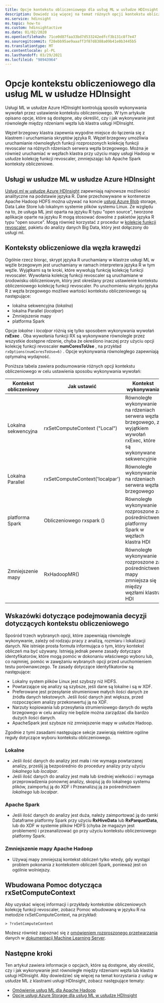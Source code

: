 ```yaml
---
title: Opcje kontekstu obliczeniowego dla usług ML w usłudze HDInsight — Azure
description: Dowiedz się więcej na temat różnych opcji kontekstu obliczeniowego dostępnych dla użytkowników korzystających z usług ML w usłudze HDInsight
ms.service: hdinsight
ms.topic: how-to
ms.custom: hdinsightactive
ms.date: 01/02/2020
ms.openlocfilehash: 71ce0d87faa33bd7d533242edfcf3b131c8f7e47
ms.sourcegitcommit: f28ebb95ae9aaaff3f87d8388a09b41e0b3445b5
ms.translationtype: MT
ms.contentlocale: pl-PL
ms.lasthandoff: 03/29/2021
ms.locfileid: "98943964"
---
```

# <a name="compute-context-options-for-ml-services-on-hdinsight"></a>Opcje kontekstu obliczeniowego dla usług ML w usłudze HDInsight

Usługi ML w usłudze Azure HDInsight kontrolują sposób wykonywania wywołań przez ustawienie kontekstu obliczeniowego. W tym artykule opisano opcje, które są dostępne, aby określić, czy i jak wykonywanie jest równoległe między rdzeniami węzła lub klastra usługi HDInsight.

Węzeł brzegowy klastra zapewnia wygodne miejsce do łączenia się z klastrem i uruchamiania skryptów języka R. Węzeł brzegowy umożliwia uruchamianie równoległych funkcji rozproszonych kolekcję funkcji revoscaler na różnych rdzeniach serwera węzła brzegowego. Można je również uruchamiać w węzłach klastra przy użyciu mapy usługi Hadoop w usłudze kolekcję funkcji revoscaler, zmniejszając lub Apache Spark konteksty obliczeniowe.

## <a name="ml-services-on-azure-hdinsight"></a>Usługi w usłudze ML w usłudze Azure HDInsight

[Usługi ml w usłudze Azure HDInsight](r-server-overview.md) zapewniają najnowsze możliwości analityczne na podstawie języka R. Dane przechowywane w kontenerze Apache Hadoop HDFS można używać na koncie [usługi Azure Blob](../../storage/common/storage-introduction.md "Azure Blob Storage") storage, Data Lake Store lub lokalnym systemie plików systemu Linux. Ze względu na to, że usługa ML jest oparta na języku R typu "open source", tworzone aplikacje oparte na języku R mogą stosować dowolne z pakietów języka R typu "open source". Mogą również korzystać z procedur w [kolekcję funkcji revoscaler](/machine-learning-server/r-reference/revoscaler/revoscaler), pakietu do analizy danych Big Data, który jest dołączony do usługi ml.  

## <a name="compute-contexts-for-an-edge-node"></a>Konteksty obliczeniowe dla węzła krawędzi

Ogólnie rzecz biorąc, skrypt języka R uruchamiany w klastrze usługi ML w węźle brzegowym jest uruchamiany w ramach interpretera języka R w tym węźle. Wyjątkami są te kroki, które wywołują funkcję kolekcję funkcji revoscaler. Wywołania kolekcję funkcji revoscaler są uruchamiane w środowisku obliczeniowym, który jest określany przez ustawienie kontekstu obliczeniowego kolekcję funkcji revoscaler.  Po uruchomieniu skryptu języka R z węzła brzegowego możliwe wartości kontekstu obliczeniowego są następujące:

- lokalna sekwencyjna (*lokalna*)
- lokalna Parallel (*localpar*)
- Zmniejszenie mapy
- platforma Spark

Opcje *lokalne* i *localpar* różnią się tylko sposobem wykonywania wywołań **rxExec** . Oba wywołania funkcji RX są wykonywane równolegle przez wszystkie dostępne rdzenie, chyba że określono inaczej przy użyciu opcji kolekcję funkcji revoscaler **numCoresToUse** , na przykład `rxOptions(numCoresToUse=6)` . Opcje wykonywania równoległego zapewniają optymalną wydajność.

Poniższa tabela zawiera podsumowanie różnych opcji kontekstu obliczeniowego w celu ustawienia sposobu wykonywania wywołań:

| Kontekst obliczeniowy  | Jak ustawić                      | Kontekst wykonywania                        |
| ---------------- | ------------------------------- | ---------------------------------------- |
| Lokalna sekwencyjna | rxSetComputeContext ("Local")    | Równoległe wykonywanie na rdzeniach serwera węzła brzegowego, z wyjątkiem wywołań rxExec, które są wykonywane sekwencyjnie |
| Lokalna Parallel   | rxSetComputeContext('localpar') | Równoległe wykonywanie na rdzeniach serwera węzła brzegowego |
| platforma Spark            | Obliczeniowego rxspark ()                       | Równoległe wykonywanie rozproszone za pośrednictwem platformy Spark w węzłach klastra HDI |
| Zmniejszenie mapy       | RxHadoopMR()                    | Równoległe wykonywanie rozproszone za pośrednictwem mapy zmniejsza się między węzłami klastra HDI |

## <a name="guidelines-for-deciding-on-a-compute-context"></a>Wskazówki dotyczące podejmowania decyzji dotyczących kontekstu obliczeniowego

Spośród trzech wybranych opcji, które zapewniają równoległe wykonywanie, zależy od rodzaju pracy z analizą, rozmiaru i lokalizacji danych. Nie istnieje prosta formuła informująca o tym, który kontekst obliczeń ma być używany. Istnieją jednak pewne zasady dotyczące identyfikatorów, które mogą pomóc w dokonaniu właściwego wyboru lub, co najmniej, pomóc w zawężaniu wybranych opcji przed uruchomieniem testu porównawczego. Te zasady dotyczące identyfikatorów są następujące:

- Lokalny system plików Linux jest szybszy niż HDFS.
- Powtarzające się analizy są szybsze, jeśli dane są lokalne i są w XDF.
- Preferowane jest przesyłanie strumieniowe małych ilości danych ze źródła danych tekstowych. Jeśli ilość danych jest większa, przed rozpoczęciem analizy przekonwertuj ją na XDF.
- Narzuty kopiowania lub przesyłania strumieniowego danych do węzła brzegowego w celu analizy nie będzie można zarządzać dla bardzo dużych ilości danych.
- ApacheSpark jest szybsze niż zmniejszenie mapy w usłudze Hadoop.

Zgodnie z tymi zasadami następujące sekcje zawierają niektóre ogólne reguły dotyczące wyboru kontekstu obliczeniowego.

### <a name="local"></a>Lokalne

- Jeśli ilość danych do analizy jest mała i nie wymaga powtarzanej analizy, prześlij ją bezpośrednio do procedury analizy przy użyciu *lokalnego* lub *localpar*.
- Jeśli ilość danych do analizy jest mała lub średniej wielkości i wymaga przeprowadzenia ponownej analizy, skopiuj ją do lokalnego systemu plików, zaimportuj ją do XDF i Przeanalizuj ją za pośrednictwem *lokalnego* lub *localpar*.

### <a name="apache-spark"></a>Apache Spark

- Jeśli ilość danych do analizy jest duża, należy zaimportować ją do ramki Dataframe platformy Spark przy użyciu **RxHiveData** lub **RxParquetData**, lub do XDF w systemie plików HDFS (chyba że magazyn jest problemem) i przeanalizować go przy użyciu kontekstu obliczeniowego platformy Spark.

### <a name="apache-hadoop-map-reduce"></a>Zmniejszenie mapy Apache Hadoop

- Używaj mapy zmniejszaj kontekst obliczeń tylko wtedy, gdy wystąpi problem pokonania z kontekstem obliczeń Spark, ponieważ jest on ogólnie wolniejszy.  

## <a name="inline-help-on-rxsetcomputecontext"></a>Wbudowana Pomoc dotycząca rxSetComputeContext
Aby uzyskać więcej informacji i przykłady kontekstów obliczeniowych kolekcję funkcji revoscaler, zobacz Pomoc wbudowaną w języku R na metodzie rxSetComputeContext, na przykład:

```console
> ?rxSetComputeContext
```

Możesz również zapoznać się z [omówieniem rozproszonego przetwarzania](/machine-learning-server/r/how-to-revoscaler-distributed-computing) danych w [dokumentacji Machine Learning Server](/machine-learning-server/).

## <a name="next-steps"></a>Następne kroki

Ten artykuł zawiera informacje o opcjach, które są dostępne, aby określić, czy i jak wykonywanie jest równoległe między rdzeniami węzła lub klastra usługi HDInsight. Aby dowiedzieć się więcej na temat korzystania z usług w usłudze ML z klastrami usługi HDInsight, zobacz następujące tematy:

- [Omówienie usług ML dla Apache Hadoop](r-server-overview.md)
- [Opcje usługi Azure Storage dla usług ML w usłudze HDInsight](r-server-storage.md)